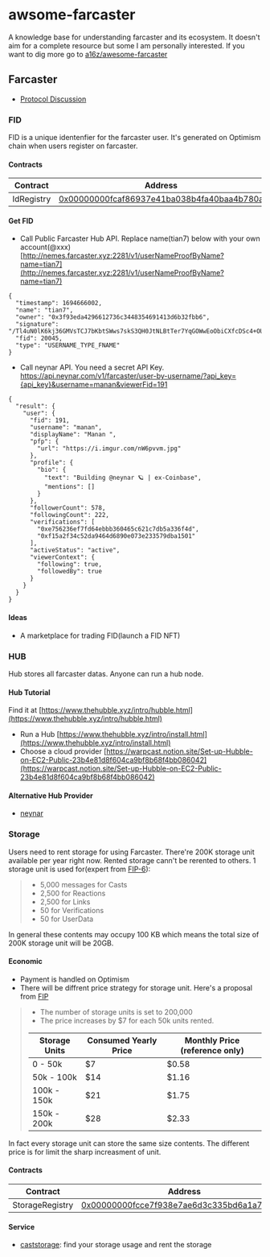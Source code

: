 
# awsome-farcaster
A knowledge base for understanding farcaster and its ecosystem. It doesn't aim for a complete resource but some I am personally interested. If you want to dig more go to [a16z/awesome-farcaster](https://github.com/a16z/awesome-farcaster)


## Farcaster
- [Protocol Discussion](https://github.com/farcasterxyz/protocol/discussions/)

### FID
FID is a unique identenfier for the farcaster user. It's generated on Optimism chain when users register on farcaster.
#### Contracts



| Contract | Address|
|  --------  |  -------  |
| IdRegistry | [0x00000000fcaf86937e41ba038b4fa40baa4b780a](https://optimistic.etherscan.io/address/0x00000000fcaf86937e41ba038b4fa40baa4b780a) |

#### Get FID
- Call  Public Farcaster Hub API. Replace name(tian7) below with your own account(@xxx)
[http://nemes.farcaster.xyz:2281/v1/userNameProofByName?name=tian7](http://nemes.farcaster.xyz:2281/v1/userNameProofByName?name=tian7)
```
{
  "timestamp": 1694666002,
  "name": "tian7",
  "owner": "0x3f93eda4296612736c3448354691413d6b32fbb6",
  "signature": "/Tl4uN0lK6kj36GMVsTCJ7bKbtSWws7skS3QH0JtNLBtTer7YqGOWwEoObiCXfcDSc4+OU0o92VXkhQUcS2a5Bs=",
  "fid": 20045,
  "type": "USERNAME_TYPE_FNAME"
}
```
- Call neynar API. You need a secret API Key.
[https://api.neynar.com/v1/farcaster/user-by-username/?api_key={api_key}&username=manan&viewerFid=191
](https://api.neynar.com/v1/farcaster/user-by-username/?api_key={api_key}&username=manan&viewerFid=191)
```
{
  "result": {
    "user": {
      "fid": 191,
      "username": "manan",
      "displayName": "Manan ",
      "pfp": {
        "url": "https://i.imgur.com/nW6pvvm.jpg"
      },
      "profile": {
        "bio": {
          "text": "Building @neynar 🪐 | ex-Coinbase",
          "mentions": []
        }
      },
      "followerCount": 578,
      "followingCount": 222,
      "verifications": [
        "0xe756236ef7fd64ebbb360465c621c7db5a336f4d",
        "0xf15a2f34c52da9464d6890e073e233579dba1501"
      ],
      "activeStatus": "active",
      "viewerContext": {
        "following": true,
        "followedBy": true
      }
    }
  }
}
```

#### Ideas
- A marketplace for trading FID(launch a FID NFT)

### HUB
Hub stores all farcaster datas.  Anyone can run a hub node.
#### Hub Tutorial
Find it at [https://www.thehubble.xyz/intro/hubble.html](https://www.thehubble.xyz/intro/hubble.html)
- Run a Hub
[https://www.thehubble.xyz/intro/install.html](https://www.thehubble.xyz/intro/install.html)
- Choose a cloud provider
[https://warpcast.notion.site/Set-up-Hubble-on-EC2-Public-23b4e81d8f604ca9bf8b68f4bb086042](https://warpcast.notion.site/Set-up-Hubble-on-EC2-Public-23b4e81d8f604ca9bf8b68f4bb086042)
#### Alternative Hub Provider
- [neynar](https://neynar.com/)

### Storage
Users need to rent storage for using Farcaster. There're 200K storage unit available per year right now.  Rented storage cann't be rerented to others.
1 storage unit is used for(expert from [FIP-6](https://github.com/farcasterxyz/protocol/discussions/98)):
>-   5,000 messages for Casts
>-   2,500 for Reactions
>-   2,500 for Links
>-   50 for Verifications
>-   50 for UserData

In general these contents may occupy 100 KB which means the total size of 200K storage unit will be 20GB.
#### Economic
- Payment is handled on Optimism
- There will be diffrent price strategy for storage unit. Here's a proposal from [FIP](https://github.com/farcasterxyz/protocol/discussions/126)
> * The number of storage units is set to 200,000
> * The price increases by $7 for each 50k units rented.
> 
> |Storage Units | Consumed	Yearly Price	| Monthly Price (reference only)
> |----|----|----|
> |0 - 50k|	$7|	$0.58|
> |50k - 100k|	$14	|$1.16|
> |100k - 150k|	$21	|$1.75|
> |150k - 200k|	$28	|$2.33|

In fact every storage unit can store the same size contents. The different price is for limit the sharp increasment of unit.

#### Contracts
| Contract | Address|
|  --------  |  -------  |
| StorageRegistry| [0x00000000fcce7f938e7ae6d3c335bd6a1a7c593d](https://optimistic.etherscan.io/address/0x00000000fcce7f938e7ae6d3c335bd6a1a7c593d) |

#### Service
- [caststorage](https://caststorage.com/): find your storage usage and rent the storage
